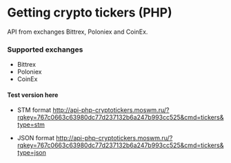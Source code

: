 # Getting crypto tickers (PHP)

API from exchanges Bittrex, Poloniex and CoinEx.

### Supported exchanges

 - Bittrex
 - Poloniex
 - CoinEx

#### Test version here

 - STM format
   http://api-php-cryptotickers.moswm.ru/?rqkey=767c0663c63980dc77d237132b6a247b993cc525&cmd=tickers&type=stm

 - JSON format
   http://api-php-cryptotickers.moswm.ru/?rqkey=767c0663c63980dc77d237132b6a247b993cc525&cmd=tickers&type=json

